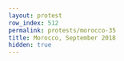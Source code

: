 ```yaml
---
layout: protest
row_index: 512
permalink: protests/morocco-35
title: Morocco, September 2018
hidden: true
---
```

